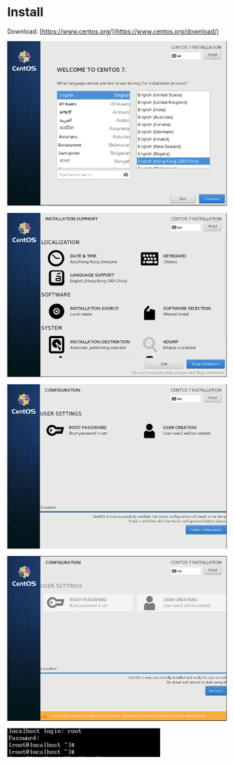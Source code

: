 # Install

Download: [https://www.centos.org/](https://www.centos.org/download/)

![](../../../.gitbook/assets/image%20%2814%29.png)

![](../../../.gitbook/assets/image%20%2862%29.png)

![](../../../.gitbook/assets/image%20%2825%29.png)

![](../../../.gitbook/assets/image%20%2858%29.png)

![](../../../.gitbook/assets/image%20%2883%29.png)







